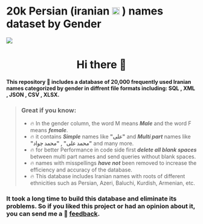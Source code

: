 # 20k Persian (iranian <img src = "https://hotemoji.com/images/dl/w/flag-of-iran-emoji-by-twitter.png" width = "20" height ="20"> ) names dataset by Gender
<img align="center" src = "https://st10.cannypic.com/thumbs/37/373679_632_canny_pic.jpg">
<h1  align="center"> Hi there 👋 </h1>

#### This repository :gem: includes a database of 20,000 frequently used Iranian names categorized by __gender__  in diffrent file formats including: __SQL__ , __XML__ , __JSON__ , __CSV__ , __XLSX__.
> ###  Great if you know:
> - :fire: In the gender column, the word M means ***Male*** and the word F means ***female***.
> - :fire: it contains __*Simple*__ names like **"علی"**  and __*Multi part*__  names like **"محمد علی" , "محمد جواد"** and many more.
> - :fire: for better Performance in code side first ****delete* all blank spaces*** between multi part names and send queries without blank spaces.
> - :fire: names with misspellings ***have not*** been removed to increase the efficiency and accuracy of the database.
>  - :fire: This database includes Iranian names with roots of different ethnicities such as Persian, Azeri, Baluchi, Kurdish, Armenian, etc.

### It took a long time to build this database and eliminate its problems. So if you liked this project or had an opinion about it, you can send me a :speech_balloon:  [feedback](mailto:rnikahd77@gmail.com).
